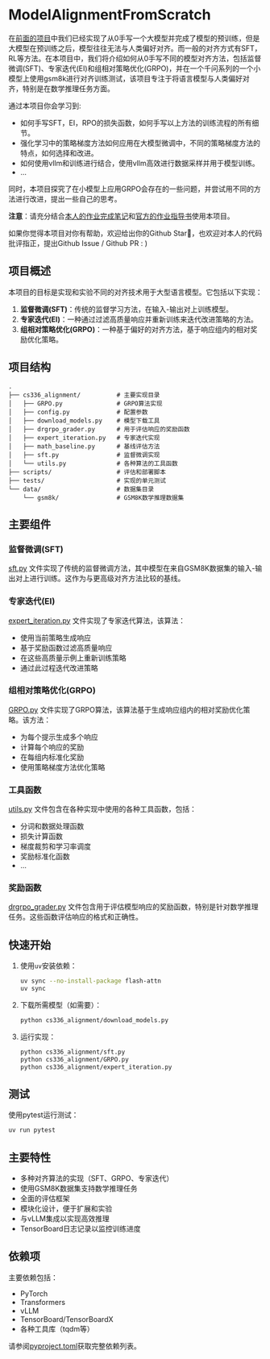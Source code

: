# ModelAlignmentFromScratch

在[前面的项目](https://github.com/Sherlock1956/TransformerFromScratch)中我们已经实现了从0手写一个大模型并完成了模型的预训练，但是大模型在预训练之后，模型往往无法与人类偏好对齐。而一般的对齐方式有SFT，RL等方法。在本项目中，我们将介绍如何从0手写不同的模型对齐方法，包括监督微调(SFT)、专家迭代(EI)和组相对策略优化(GRPO)，并在一个千问系列的一个小模型上使用gsm8k进行对齐训练测试，该项目专注于将语言模型与人类偏好对齐，特别是在数学推理任务方面。

通过本项目你会学习到:
- 如何手写SFT，EI，RPO的损失函数，如何手写以上方法的训练流程的所有细节。
- 强化学习中的策略梯度方法如何应用在大模型微调中，不同的策略梯度方法的特点，如何选择和改进。
- 如何使用vllm和训练进行结合，使用vllm高效进行数据采样并用于模型训练。
- ...

同时，本项目探究了在小模型上应用GRPO会存在的一些问题，并尝试用不同的方法进行改进，提出一些自己的思考。

**注意**：请充分结合[本人的作业完成笔记](作业完成笔记.md)和[官方的作业指导书](cs336_spring2025_assignment5_alignment.pdf)使用本项目。

如果你觉得本项目对你有帮助，欢迎给出你的Github Star🌟，也欢迎对本人的代码批评指正，提出Github Issue / Github PR : )

## 项目概述

本项目的目标是实现和实验不同的对齐技术用于大型语言模型。它包括以下实现：

1. **监督微调(SFT)**：传统的监督学习方法，在输入-输出对上训练模型。
2. **专家迭代(EI)**：一种通过过滤高质量响应并重新训练来迭代改进策略的方法。
3. **组相对策略优化(GRPO)**：一种基于偏好的对齐方法，基于响应组内的相对奖励优化策略。

## 项目结构

```
.
├── cs336_alignment/          # 主要实现目录
│   ├── GRPO.py               # GRPO算法实现
│   ├── config.py             # 配置参数
│   ├── download_models.py    # 模型下载工具
│   ├── drgrpo_grader.py      # 用于评估响应的奖励函数
│   ├── expert_iteration.py   # 专家迭代实现
│   ├── math_baseline.py      # 基线评估方法
│   ├── sft.py                # 监督微调实现
│   └── utils.py              # 各种算法的工具函数
├── scripts/                  # 评估和部署脚本
├── tests/                    # 实现的单元测试
└── data/                     # 数据集目录
    └── gsm8k/                # GSM8K数学推理数据集
```

## 主要组件

### 监督微调(SFT)
[sft.py](cs336_alignment/sft.py) 文件实现了传统的监督微调方法，其中模型在来自GSM8K数据集的输入-输出对上进行训练。这作为与更高级对齐方法比较的基线。

### 专家迭代(EI)
[expert_iteration.py](cs336_alignment/expert_iteration.py) 文件实现了专家迭代算法，该算法：
- 使用当前策略生成响应
- 基于奖励函数过滤高质量响应
- 在这些高质量示例上重新训练策略
- 通过此过程迭代改进策略

### 组相对策略优化(GRPO)
[GRPO.py](cs336_alignment/GRPO.py) 文件实现了GRPO算法，该算法基于生成响应组内的相对奖励优化策略。该方法：
- 为每个提示生成多个响应
- 计算每个响应的奖励
- 在每组内标准化奖励
- 使用策略梯度方法优化策略


### 工具函数
[utils.py](cs336_alignment/utils.py) 文件包含在各种实现中使用的各种工具函数，包括：
- 分词和数据处理函数
- 损失计算函数
- 梯度裁剪和学习率调度
- 奖励标准化函数
- ...

### 奖励函数
[drgrpo_grader.py](cs336_alignment/drgrpo_grader.py) 文件包含用于评估模型响应的奖励函数，特别是针对数学推理任务。这些函数评估响应的格式和正确性。

## 快速开始

1. 使用`uv`安装依赖：
   ```bash
   uv sync --no-install-package flash-attn
   uv sync
   ```

2. 下载所需模型（如需要）：
   ```bash
   python cs336_alignment/download_models.py
   ```

3. 运行实现：
   ```bash
   python cs336_alignment/sft.py
   python cs336_alignment/GRPO.py
   python cs336_alignment/expert_iteration.py
   ```

## 测试

使用pytest运行测试：
```bash
uv run pytest
```

## 主要特性

- 多种对齐算法的实现（SFT、GRPO、专家迭代）
- 使用GSM8K数据集支持数学推理任务
- 全面的评估框架
- 模块化设计，便于扩展和实验
- 与vLLM集成以实现高效推理
- TensorBoard日志记录以监控训练进度

## 依赖项

主要依赖包括：
- PyTorch
- Transformers
- vLLM
- TensorBoard/TensorBoardX
- 各种工具库（tqdm等）

请参阅[pyproject.toml](/pyproject.toml)获取完整依赖列表。